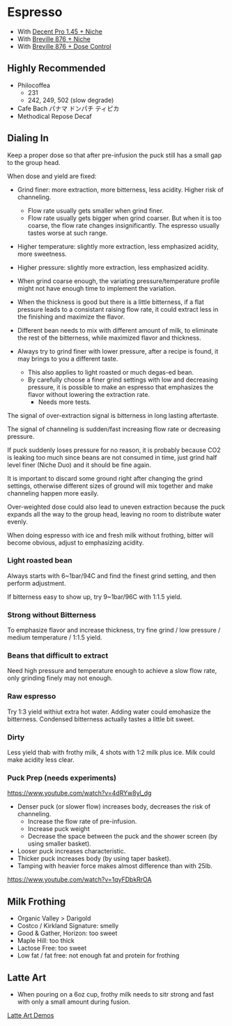 # Espresso

- With [Decent Pro 1.45 + Niche](./Decent-Niche/README.md)
- With [Breville 876 + Niche](./Breville-Niche/README.md)
- With [Breville 876 + Dose Control](./Breville-DoseControl/README.md)

## Highly Recommended

- Philocoffea
  - 231
  - 242, 249, 502 (slow degrade)
- Cafe Bach パナマ ドンパチ ティピカ
- Methodical Repose Decaf

## Dialing In

Keep a proper dose so that after pre-infusion the puck still has a small gap to the group head.

When dose and yield are fixed:
- Grind finer: more extraction, more bitterness, less acidity. Higher risk of channeling.
  - Flow rate usually gets smaller when grind finer.
  - Flow rate usually gets bigger when grind coarser. But when it is too coarse, the flow rate changes insignificantly. The espresso usually tastes worse at such range.
- Higher temperature: slightly more extraction, less emphasized acidity, more sweetness.
- Higher pressure: slightly more extraction, less emphasized acidity.
- When grind coarse enough, the variating pressure/temperature profile might not have enough time to implement the variation.
- When the thickness is good but there is a little bitterness, if a flat pressure leads to a consistant raising flow rate, it could extract less in the finishing and maximize the flavor.
- Different bean needs to mix with different amount of milk, to eliminate the rest of the bitterness, while maximized flavor and thickness.

- Always try to grind finer with lower pressure, after a recipe is found, it may brings to you a different taste.
  - This also applies to light roasted or much degas-ed bean.
  - By carefully choose a finer grind settings with low and decreasing pressure, it is possible to make an espresso that emphasizes the flavor without lowering the extraction rate.
    - Needs more tests.

The signal of over-extraction signal is bitterness in long lasting aftertaste.

The signal of channeling is sudden/fast increasing flow rate or decreasing pressure.

If puck suddenly loses pressure for no reason,
it is probably because CO2 is leaking too much since beans are not consumed in time,
just grind half level finer (Niche Duo) and it should be fine again.

It is important to discard some ground right after changing the grind settings,
otherwise different sizes of ground will mix together and make channeling happen more easily.

Over-weighted dose could also lead to uneven extraction
because the puck expands all the way to the group head,
leaving no room to distribute water evenly.

When doing espresso with ice and fresh milk without frothing,
bitter will become obvious,
adjust to emphasizing acidity.

### Light roasted bean

Always starts with 6~1bar/94C and find the finest grind setting, and then perform adjustment.

If bitterness easy to show up, try 9~1bar/96C with 1:1.5 yield.

### Strong without Bitterness

To emphasize flavor and increase thickness, try fine grind / low pressure / medium temperature / 1:1.5 yield.

### Beans that difficult to extract

Need high pressure and temperature enough to achieve a slow flow rate, only grinding finely may not enough.

### Raw espresso

Try 1:3 yield withiut extra hot water. Adding water could emohasize the bitterness. Condensed bitterness actually tastes a little bit sweet.

### Dirty

Less yield thab with frothy milk, 4 shots with 1:2 milk plus ice. Milk could make acidity less clear.

### Puck Prep (needs experiments)

https://www.youtube.com/watch?v=4dRYw8yl_dg
- Denser puck (or slower flow) increases body, decreases the risk of channeling.
  - Increase the flow rate of pre-infusion.
  - Increase puck weight
  - Decrease the space between the puck and the shower screen (by using smaller basket).
- Looser puck increases characteristic.
- Thicker puck increases body (by using taper basket).
- Tamping with heavier force makes almost difference than with 25lb.

https://www.youtube.com/watch?v=1qyFDbkRrOA

## Milk Frothing

- Organic Valley > Darigold
- Costco / Kirkland Signature: smelly
- Good & Gather, Horizon: too sweet
- Maple Hill: too thick
- Lactose Free: too sweet
- Low fat / fat free: not enough fat and protein for frothing

## Latte Art

- When pouring on a 6oz cup, frothy milk needs to sitr strong and fast with only a small amount during fusion.

[Latte Art Demos](../Espresso/LatteArt.md)
